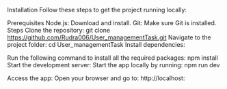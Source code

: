 Installation
Follow these steps to get the project running locally:

Prerequisites
Node.js: Download and install.
Git: Make sure Git is installed.
Steps
Clone the repository:
git clone https://github.com/Rudra006/User_managementTask.git
Navigate to the project folder:
cd User_managementTask
Install dependencies:

Run the following command to install all the required packages:
npm install
Start the development server:
Start the app locally by running:
npm run dev

Access the app:
Open your browser and go to:
http://localhost:<port>
